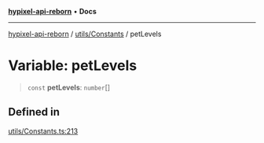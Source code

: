 [**hypixel-api-reborn**](../../../README.md) • **Docs**

***

[hypixel-api-reborn](../../../modules.md) / [utils/Constants](../README.md) / petLevels

# Variable: petLevels

> `const` **petLevels**: `number`[]

## Defined in

[utils/Constants.ts:213](https://github.com/Kathund/REBORN-docs-TEST/blob/226e7f6a62bb6bca87ef0828ac84e9098d59f860/src/utils/Constants.ts#L213)
